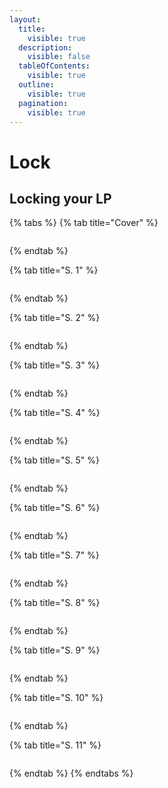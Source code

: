 ```yaml
---
layout:
  title:
    visible: true
  description:
    visible: false
  tableOfContents:
    visible: true
  outline:
    visible: true
  pagination:
    visible: true
---
```


# Lock

## Locking your LP

{% tabs %}
{% tab title="Cover" %}
<figure><img src="../../.gitbook/assets/slide 0 - LP Locker.png" alt=""><figcaption></figcaption></figure>
{% endtab %}

{% tab title="S. 1" %}
<figure><img src="../../.gitbook/assets/slide 1 - LP Locker.png" alt=""><figcaption></figcaption></figure>
{% endtab %}

{% tab title="S. 2" %}
<figure><img src="../../.gitbook/assets/slide 2 - LP Locker.png" alt=""><figcaption></figcaption></figure>
{% endtab %}

{% tab title="S. 3" %}
<figure><img src="../../.gitbook/assets/slide 3 - LP Locker.png" alt=""><figcaption></figcaption></figure>
{% endtab %}

{% tab title="S. 4" %}
<figure><img src="../../.gitbook/assets/slide 4 - LP Locker.png" alt=""><figcaption></figcaption></figure>
{% endtab %}

{% tab title="S. 5" %}
<figure><img src="../../.gitbook/assets/slide 5 - LP Locker.png" alt=""><figcaption></figcaption></figure>
{% endtab %}

{% tab title="S. 6" %}
<figure><img src="../../.gitbook/assets/slide 6 - LP Locker.png" alt=""><figcaption></figcaption></figure>
{% endtab %}

{% tab title="S. 7" %}
<figure><img src="../../.gitbook/assets/slide 7 - LP Locker.png" alt=""><figcaption></figcaption></figure>
{% endtab %}

{% tab title="S. 8" %}
<figure><img src="../../.gitbook/assets/slide 8 - LP Locker.png" alt=""><figcaption></figcaption></figure>
{% endtab %}

{% tab title="S. 9" %}
<figure><img src="../../.gitbook/assets/slide 9 - LP Locker.png" alt=""><figcaption></figcaption></figure>
{% endtab %}

{% tab title="S. 10" %}
<figure><img src="../../.gitbook/assets/slide 10 - LP Locker.png" alt=""><figcaption></figcaption></figure>
{% endtab %}

{% tab title="S. 11" %}
<figure><img src="../../.gitbook/assets/slide 11 - LP Locker.png" alt=""><figcaption></figcaption></figure>
{% endtab %}
{% endtabs %}
